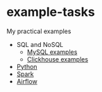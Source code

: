 # example-tasks
 My practical examples
- SQL and NoSQL
    - [MySQL examples](https://github.com/ViktorKorolko/data-branch/blob/mysql/README.md)
    - [Clickhouse examples](https://github.com/ViktorKorolko/data-branch/blob/clickhouse/README.md)
- [Python](https://github.com/ViktorKorolko/data-branch/blob/python/README.md)
- [Spark](https://github.com/ViktorKorolko/data-branch/blob/spark/README.md)
- [Airflow](https://github.com/ViktorKorolko/data-branch/tree/airflow/README.md)
